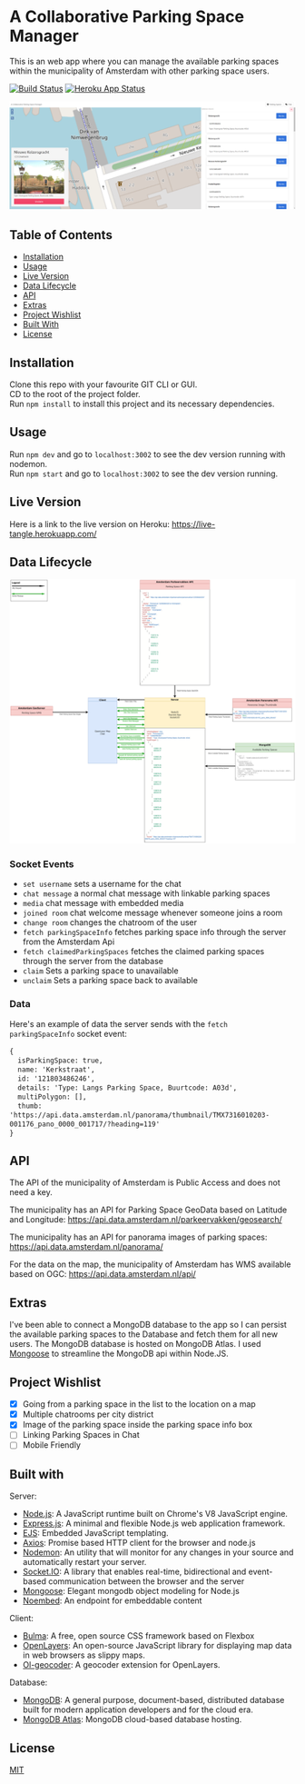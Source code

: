 # A Collaborative Parking Space Manager

This is an web app where you can manage the available parking spaces within the municipality of Amsterdam with other parking space users.

[![Build Status](https://travis-ci.com/tnanhekhan/real-time-web-1920.svg?branch=staging)](https://travis-ci.com/tnanhekhan/real-time-web-1920)
[![Heroku App Status](https://heroku-shields.herokuapp.com/live-tangle)](https://live-tangle.herokuapp.com)

![Poster](docs/poster.png "Poster")

## Table of Contents
- [Installation](#installation)
- [Usage](#usage)
- [Live Version](#live-version)
- [Data Lifecycle](#data-lifecycle)
- [API](#api)
- [Extras](#extras)
- [Project Wishlist](#project-wishlist)
- [Built With](#built-with)
- [License](#license)

## Installation
Clone this repo with your favourite GIT CLI or GUI.  
CD to the root of the project folder.  
Run ` npm install ` to install this project and its necessary dependencies.  

## Usage
Run `npm dev` and go to `localhost:3002` to see the dev version running with nodemon.  
Run `npm start` and go to `localhost:3002` to see the dev version running.

## Live Version
Here is a link to the live version on Heroku: https://live-tangle.herokuapp.com/

## Data Lifecycle
![Data flow diagram](docs/dataflow.png "Data flow diagram")

### Socket Events
- `set username` sets a username for the chat
- `chat message` a normal chat message with linkable parking spaces
- `media` chat message with embedded media
- `joined room` chat welcome message whenever someone joins a room
- `change room` changes the chatroom of the user
- `fetch parkingSpaceInfo` fetches parking space info through the server from the Amsterdam Api
- `fetch claimedParkingSpaces` fetches the claimed parking spaces through the server from the database
- `claim` Sets a parking space to unavailable
- `unclaim` Sets a parking space back to available

### Data
Here's an example of data the server sends with the `fetch parkingSpaceInfo` socket event:
```json5
{
  isParkingSpace: true,
  name: 'Kerkstraat',
  id: '121803486246',
  details: 'Type: Langs Parking Space, Buurtcode: A03d',
  multiPolygon: [],
  thumb: 'https://api.data.amsterdam.nl/panorama/thumbnail/TMX7316010203-001176_pano_0000_001717/?heading=119'
}
```

## API
The API of the municipality of Amsterdam is Public Access and does not need a key.

The municipality has an API for Parking Space GeoData based on Latitude and Longitude: https://api.data.amsterdam.nl/parkeervakken/geosearch/

The municipality has an API for panorama images of parking spaces: https://api.data.amsterdam.nl/panorama/

For the data on the map, the municipality of Amsterdam has WMS available based on OGC: https://api.data.amsterdam.nl/api/

## Extras
I've been able to connect a MongoDB database to the app so I can persist the available parking spaces to the Database and fetch them for all new users.
The MongoDB database is hosted on MongoDB Atlas. I used [Mongoose](https://mongoosejs.com/) to streamline the MongoDB api within Node.JS.

## Project Wishlist
- [x] Going from a parking space in the list to the location on a map
- [x] Multiple chatrooms per city district
- [x] Image of the parking space inside the parking space info box
- [ ] Linking Parking Spaces in Chat
- [ ] Mobile Friendly

## Built with
Server:
- [Node.js](https://nodejs.org/en/): A JavaScript runtime built on Chrome's V8 JavaScript engine.
- [Express.js](https://expressjs.com/): A minimal and flexible Node.js web application framework.
- [EJS](https://ejs.co/): Embedded JavaScript templating.
- [Axios](https://github.com/axios/axios): Promise based HTTP client for the browser and node.js
- [Nodemon](https://nodemon.io/): An utility that will monitor for any changes in your source and automatically restart your server.
- [Socket.IO](https://socket.io/): A library that enables real-time, bidirectional and event-based communication between the browser and the server
- [Mongoose](https://mongoosejs.com/): Elegant mongodb object modeling for Node.js
- [Noembed](https://noembed.com/): An endpoint for embeddable content

Client: 
- [Bulma](https://bulma.io/): A free, open source CSS framework based on Flexbox
- [OpenLayers](https://openlayers.org/): An open-source JavaScript library for displaying map data in web browsers as slippy maps.
- [Ol-geocoder](https://github.com/jonataswalker/ol-geocoder): A geocoder extension for OpenLayers. 

Database:
- [MongoDB](https://www.mongodb.com/): A general purpose, document-based, distributed database built for modern application developers and for the cloud era.
- [MongoDB Atlas](https://www.mongodb.com/cloud/atlas): MongoDB cloud-based database hosting.

## License
[MIT](https://choosealicense.com/licenses/mit/)
